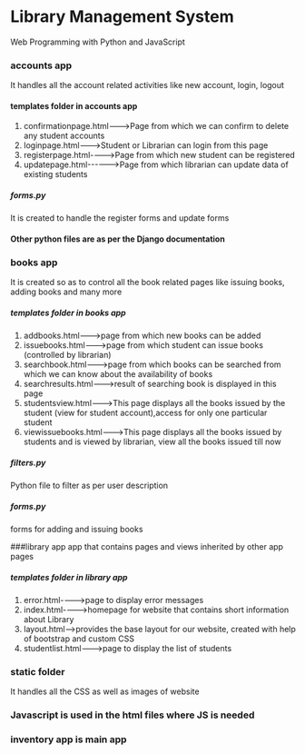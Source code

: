 # Library Management System

Web Programming with Python and JavaScript

### accounts app
It handles all the account related activities like new account, login, logout

#### templates folder in accounts app
1. confirmationpage.html--->Page from which we can confirm to delete any student accounts
2. loginpage.html--->Student or Librarian can login from this page
3. registerpage.html---->Page from which new student can be registered
4. updatepage.html------>Page from which librarian can update data of existing students

##### forms.py
It is created to handle the register forms and update forms

#### Other python files are as per the Django documentation

### books app
It is created so as to control all the book related pages like issuing books, adding books and many more

##### templates folder in books app

1. addbooks.html--->page from which new books can be added
2. issuebooks.html--->page from which student can issue books (controlled by librarian)
3. searchbook.html--->page from which books can be searched from which we can know about the availability of books
4. searchresults.html--->result of searching book is displayed in this page
5. studentsview.html--->This page displays all the books issued by the student (view for student account),access for only one particular student
6. viewissuebooks.html--->This page displays all the books issued by students and is viewed by librarian, view all the books issued till now

##### filters.py
Python file to filter as per user description

##### forms.py
forms for adding and issuing books

###library app
app that contains pages and views inherited by other app pages

##### templates folder in library app
1. error.html---->page to display error messages
2. index.html---->homepage for website that contains short information about Library
3. layout.html-->provides the base layout for our website, created with help of bootstrap and custom CSS
4. studentlist.html--->page to display the list of students

### static folder
It handles all the CSS as well as images of website

### Javascript is used in the html files where JS is needed

### inventory app is main app
